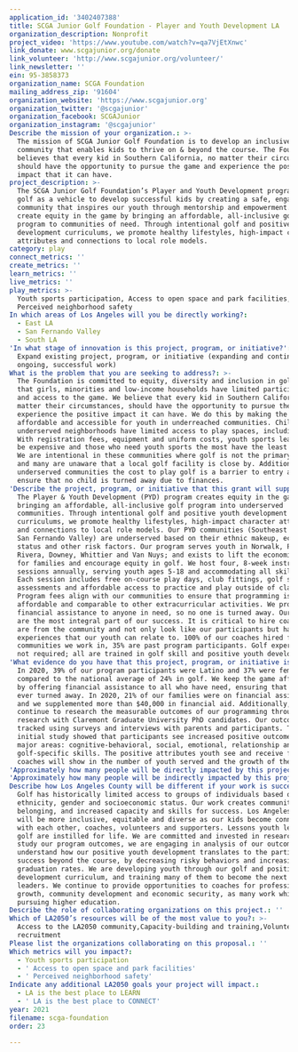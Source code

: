 ```yaml
---
application_id: '3402407388'
title: SCGA Junior Golf Foundation - Player and Youth Development LA
organization_description: Nonprofit
project_video: 'https://www.youtube.com/watch?v=qa7VjEtXnwc'
link_donate: www.scgajunior.org/donate
link_volunteer: 'http://www.scgajunior.org/volunteer/'
link_newsletter: ''
ein: 95-3858373
organization_name: SCGA Foundation
mailing_address_zip: '91604'
organization_website: 'https://www.scgajunior.org'
organization_twitter: '@scgajunior'
organization_facebook: SCGAJunior
organization_instagram: '@scgajunior'
Describe the mission of your organization.: >-
  The mission of SCGA Junior Golf Foundation is to develop an inclusive golf
  community that enables kids to thrive on & beyond the course. The Foundation
  believes that every kid in Southern California, no matter their circumstance,
  should have the opportunity to pursue the game and experience the positive
  impact that it can have.
project_description: >-
  The SCGA Junior Golf Foundation’s Player and Youth Development program uses
  golf as a vehicle to develop successful kids by creating a safe, engaged
  community that inspires our youth through mentorship and empowerment. We
  create equity in the game by bringing an affordable, all-inclusive golf
  program to communities of need. Through intentional golf and positive youth
  development curriculums, we promote healthy lifestyles, high-impact character
  attributes and connections to local role models.
category: play
connect_metrics: ''
create_metrics: ''
learn_metrics: ''
live_metrics: ''
play_metrics: >-
  Youth sports participation, Access to open space and park facilities,
  Perceived neighborhood safety
In which areas of Los Angeles will you be directly working?:
  - East LA
  - San Fernando Valley
  - South LA
'In what stage of innovation is this project, program, or initiative?': >-
  Expand existing project, program, or initiative (expanding and continuing
  ongoing, successful work)
What is the problem that you are seeking to address?: >-
  The Foundation is committed to equity, diversity and inclusion in golf. We see
  that girls, minorities and low-income households have limited participation in
  and access to the game. We believe that every kid in Southern California, no
  matter their circumstances, should have the opportunity to pursue the game and
  experience the positive impact it can have. We do this by making the game
  affordable and accessible for youth in underreached communities. Children in
  underserved neighborhoods have limited access to play spaces, including parks.
  With registration fees, equipment and uniform costs, youth sports leagues can
  be expensive and those who need youth sports the most have the least access.
  We are intentional in these communities where golf is not the primary sport,
  and many are unaware that a local golf facility is close by. Additionally, in
  underserved communities the cost to play golf is a barrier to entry and we
  ensure that no child is turned away due to finances.
'Describe the project, program, or initiative that this grant will support to address the problem identified.': >-
  The Player & Youth Development (PYD) program creates equity in the game by
  bringing an affordable, all-inclusive golf program into underserved
  communities. Through intentional golf and positive youth development
  curriculums, we promote healthy lifestyles, high-impact character attributes
  and connections to local role models. Our PYD communities (Southeast LA and
  San Fernando Valley) are underserved based on their ethnic makeup, economic
  status and other risk factors. Our program serves youth in Norwalk, Pico
  Rivera, Downey, Whittier and Van Nuys; and exists to lift the economic burden
  for families and encourage equity in golf. We host four, 8-week instruction
  sessions annually, serving youth ages 5-18 and accommodating all skill levels.
  Each session includes free on-course play days, club fittings, golf skill
  assessments and affordable access to practice and play outside of class.
  Program fees align with our communities to ensure that programming is
  affordable and comparable to other extracurricular activities. We provide
  financial assistance to anyone in need, so no one is turned away. Our coaches
  are the most integral part of our success. It is critical to hire coaches who
  are from the community and not only look like our participants but have
  experiences that our youth can relate to. 100% of our coaches hired from the
  communities we work in, 35% are past program participants. Golf experience is
  not required; all are trained in golf skill and positive youth development.
'What evidence do you have that this project, program, or initiative is or will be successful, and how will you define and measure success?': >-
  In 2020, 39% of our program participants were Latino and 37% were female,
  compared to the national average of 24% in golf. We keep the game affordable
  by offering financial assistance to all who have need, ensuring that no one is
  ever turned away. In 2020, 21% of our families were on financial assistance
  and we supplemented more than $40,000 in financial aid. Additionally, we
  continue to research the measurable outcomes of our programming through
  research with Claremont Graduate University PhD candidates. Our outcomes are
  tracked using surveys and interviews with parents and participants. The
  initial study showed that participants see increased positive outcomes in five
  major areas: cognitive-behavioral, social, emotional, relationship and
  golf-specific skills. The positive attributes youth see and receive from our
  coaches will show in the number of youth served and the growth of the program.
'Approximately how many people will be directly impacted by this project, program, or initiative?': '1500'
'Approximately how many people will be indirectly impacted by this project, program, or initiative?': '1800'
Describe how Los Angeles County will be different if your work is successful.: >-
  Golf has historically limited access to groups of individuals based on
  ethnicity, gender and socioeconomic status. Our work creates community,
  belonging, and increased capacity and skills for success. Los Angeles County
  will be more inclusive, equitable and diverse as our kids become connected
  with each other, coaches, volunteers and supporters. Lessons youth learn from
  golf are instilled for life. We are committed and invested in research to
  study our program outcomes, we are engaging in analysis of our outcomes to
  understand how our positive youth development translates to the participant’s
  success beyond the course, by decreasing risky behaviors and increasing
  graduation rates. We are developing youth through our golf and positive youth
  development curriculum, and training many of them to become the next program
  leaders. We continue to provide opportunities to coaches for professional
  growth, community development and economic security, as many work while
  pursuing higher education.
Describe the role of collaborating organizations on this project.: ''
Which of LA2050’s resources will be of the most value to you?: >-
  Access to the LA2050 community,Capacity-building and training,Volunteer
  recruitment
Please list the organizations collaborating on this proposal.: ''
Which metrics will you impact?:
  - Youth sports participation
  - ' Access to open space and park facilities'
  - ' Perceived neighborhood safety'
Indicate any additional LA2050 goals your project will impact.:
  - LA is the best place to LEARN
  - ' LA is the best place to CONNECT'
year: 2021
filename: scga-foundation
order: 23

---
```


